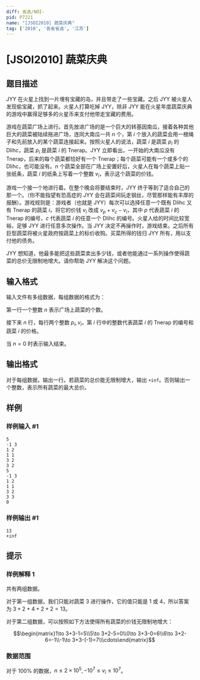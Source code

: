 ```yaml
---
diff: 省选/NOI-
pid: P7221
name: "[JSOI2010] 蔬菜庆典"
tag: ['2010', '各省省选', '江苏']
---
```

# [JSOI2010] 蔬菜庆典
## 题目描述

JYY 在火星上找到一片埋有宝藏的岛，并且带走了一些宝藏。之后 JYY 被火星人发现偷宝藏，抓了起来。火星人打算吃掉 JYY，除非 JYY 能在火星年度蔬菜庆典的游戏中赢得足够多的火星币来支付他带走宝藏的费用。

游戏在蔬菜广场上进行。首先放进广场的是一个巨大的转基因南瓜，接着各种其他巨大的蔬菜被陆续拖进广场，连同大南瓜一共 $n$ 个，第 $i$ 个放入的蔬菜会用一根绳子和先前放入的某个蔬菜连接起来。按照火星人的说法，蔬菜 $i$ 是蔬菜 $p_i$ 的 Dlihc，蔬菜 $p_i$ 是蔬菜 $i$ 的 Tnerap。JYY 立即看出，一开始的大南瓜没有 Tnerap，后来的每个蔬菜都恰好有一个 Tnerap；每个蔬菜可能有一个或多个的 Dlihc，也可能没有。$n$ 个蔬菜全部在广场上安置好后，火星人在每个蔬菜上贴一张纸条，蔬菜 $i$ 的纸条上写着一个整数 $v_i$，表示这个蔬菜的价钱。

游戏一个接一个地进行着。在整个晚会将要结束时，JYY 终于等到了适合自己的那一个。（你不能指望有恐高症的 JYY 会在蔬菜间玩走钢丝，尽管那样能有丰厚的报酬）。游戏规则是：游戏者（也就是 JYY）每次可以选择任意一个既有 Dlihc 又有 Tnerap 的蔬菜 $i$，将它的价钱 $v_i$ 改成 $v_p+v_c-v_i$，其中 $p$ 代表蔬菜 $i$ 的 Tnerap 的编号，$c$ 代表蔬菜 $i$ 的任意一个 Dlihc 的编号。火星人给的时间比较宽裕，足够 JYY 进行任意多次操作。当 JYY 决定不再操作时，游戏结束。之后所有巨型蔬菜将被火星政府按蔬菜上的标价收购。买菜所得的钱归 JYY 所有，用以支付他的债务。

JYY 想知道，他最多能把这些蔬菜卖出多少钱，或者他能通过一系列操作使得蔬菜的总价无限制地增大。请你帮助 JYY 解决这个问题。
## 输入格式

输入文件有多组数据，每组数据的格式为：

第一行一个整数 $n$ 表示广场上蔬菜的个数。

接下来 $n$ 行，每行两个整数 $p_i,v_i$，第 $i$ 行中的整数代表蔬菜 $i$ 的 Tnerap 的编号和蔬菜 $i$ 的价格。

当 $n=0$ 时表示输入结束。
## 输出格式

对于每组数据，输出一行。若蔬菜的总价能无限制增大，输出 `+inf`。否则输出一个整数，表示所有蔬菜的最大总价。
## 样例

### 样例输入 #1
```
5
-1 3
1 2
1 1
3 2
3 2
5
-1 3
1 2
1 1
3 2
3 3
0
```
### 样例输出 #1
```
13
+inf

```
## 提示

### 样例解释 1

共有两组数据。

对于第一组数据，我们只能对蔬菜 $3$ 进行操作，它的值只能是 $1$ 或 $4$，所以答案为 $3+2+4+2+2=13$。

对于第二组数据，可以按照如下方法使得所有蔬菜的价钱无限制地增大：

$$\begin{matrix}1\to 3+3-1=5\\5\to 3+2-5=0\\0\to 3+3-0=6\\6\to 3+2-6=-1\\-1\to 3+3-(-1)=7\\\cdots\end{matrix}$$

### 数据范围

对于 $100\%$ 的数据，$n\leq 2\times 10^5,-10^7\leq v_i\leq 10^7$。
